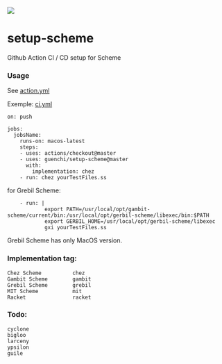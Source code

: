 ![](https://github.com/guenchi/setup-scheme/workflows/Master/badge.svg)

# setup-scheme
Github Action CI / CD setup for Scheme

### Usage

See [action.yml](https://github.com/guenchi/setup-scheme/blob/master/action.yml)

Exemple: [ci.yml](https://github.com/guenchi/setup-scheme/blob/master/.github/workflows/ci.yml)

```
on: push

jobs:
  jobsName:
    runs-on: macos-latest
    steps:
    - uses: actions/checkout@master
    - uses: guenchi/setup-scheme@master
      with:
        implementation: chez
    - run: chez yourTestFiles.ss
```

for Grebil Scheme:
```
    - run: |
            export PATH=/usr/local/opt/gambit-scheme/current/bin:/usr/local/opt/gerbil-scheme/libexec/bin:$PATH
            export GERBIL_HOME=/usr/local/opt/gerbil-scheme/libexec
            gxi yourTestFiles.ss
```
Grebil Scheme has only MacOS version.

### Implementation tag: 
```
Chez Scheme          chez
Gambit Scheme        gambit
Grebil Scheme        grebil
MIT Scheme           mit
Racket               racket
```



### Todo:
```
cyclone
bigloo
larceny
ypsilon
guile
```